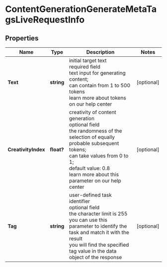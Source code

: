 # ContentGenerationGenerateMetaTagsLiveRequestInfo


## Properties

| Name | Type | Description | Notes |
|------------ | ------------- | ------------- | -------------|
**Text** | **string** | initial target text<br>required field<br>text input for generating content;<br>can contain from 1 to 500 tokens<br>learn more about tokens on our help center |[optional]|
**CreativityIndex** | **float?** | creativity of content generation<br>optional field<br>the randomness of the selection of equally probable subsequent tokens;<br>can take values from 0 to 1;<br>default value: 0.8<br>learn more about this parameter on our help center |[optional]|
**Tag** | **string** | user-defined task identifier<br>optional field<br>the character limit is 255<br>you can use this parameter to identify the task and match it with the result<br>you will find the specified tag value in the data object of the response |[optional]|